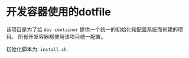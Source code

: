 # 开发容器使用的dotfile

该项目是为了给 `dev container` 提供一个统一的初始化和配置系统而创建的项目。
所有开发容器都使用该项目统一配置。

初始化脚本为: `install.sh`
